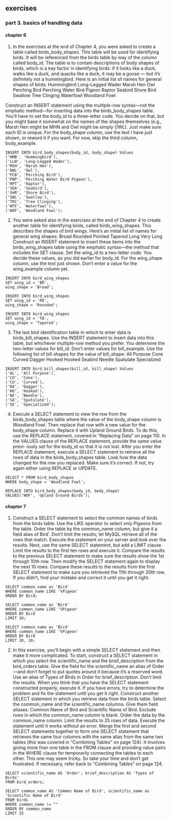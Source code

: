 ## exercises

### part 3. basics of handling data

#### chapter 6

1. In the exercises at the end of Chapter 4, you were asked to create a table called birds_body_shapes. This table will be used for identifying birds. It will be referenced from the birds table by way of the column called body_id. The table is to contain descriptions of body shapes of birds, which is a key factor in identifying birds: if it looks like a duck, walks like a duck, and quacks like a duck, it may be a goose — but it’s definitely not a hummingbird. Here is an initial list of names for general shapes of birds:
Hummingbird
Long-Legged Wader
Marsh Hen
Owl
Perching Bird
Perching Water Bird Pigeon
Raptor
Seabird
Shore Bird
Swallow
Tree Clinging
Waterfowl
Woodland Fowl

Construct an INSERT statement using the multiple-row syntax—not the emphatic method—for inserting data into the birds_body_shapes table. You’ll have to set the body_id to a three-letter code. You decide on that, but you might base it somewhat on the names of the shapes themselves (e.g., Marsh Hen might be MHN and Owl might be simply OWL). Just make sure each ID is unique. For the body_shape column, use the text I have just shown, or reword it if you want. For now, skip the third column, body_example.


```mysql
INSERT INTO bird_body_shapes(body_id, body_shape) Values
('HMB', 'Hummingbird'),
('LLW', 'Long-Legged Wader'),
('MSH', 'Marsh Hen'),
('OWL', 'Owl'),
('PCB', 'Perching Bird'),
('PWP', 'Perching Water Bird Pigeon'),
('RPT', 'Raptor'),
('SEA', 'Seabird'),
('SHR', 'Shore Bird'),
('SWL', 'Swallow'),
('TRC', 'Tree Clinging'),
('WTF', 'Waterfowl'),
('WOF', 'Woodland Fowl');
```

2. You were asked also in the exercises at the end of Chapter 4 to create another table for identifying birds, called birds_wing_shapes. This describes the shapes of bird wings. Here’s an initial list of names for general wing shapes:
Broad
Rounded
Pointed
Tapered
Long
Very Long
Construct an INSERT statement to insert these items into the birds_wing_shapes table using the emphatic syntax—the method that includes the SET clause. Set the wing_id to a two-letter code. You decide these values, as you did earlier for body_id. For the wing_shape column, use the text just shown. Don’t enter a value for the wing_example column yet.


```mysql
INSERT INTO bird_wing_shapes
SET wing_id = 'BR',
wing_shape = 'Broad';

INSERT INTO bird_wing_shapes
SET wing_id = 'RO',
wing_shape = 'Rounded';

INSERT INTO bird_wing_shapes
SET wing_id = 'TA',
wing_shape = 'Tapered';
```

3. The last bird identification table in which to enter data is birds_bill_shapes. Use the INSERT statement to insert data into this table, but whichever multiple-row method you prefer. You determine the two-letter values for bill_id. Don’t enter values for bill_example. Use the following list of bill shapes for the value of bill_shape:
All Purpose
Cone
Curved
Dagger
Hooked
Hooked Seabird
Needle
Spatulate
Specialized

```mysql
INSERT INTO bird_bill_shapes(bill_id, bill_shape) Values
('AL', 'All Purpose'),
('CO', 'Cone'),
('CU', 'Curved'),
('DA', 'Dagger'),
('HO', 'Hooked'),
('NE', 'Needle'),
('SA', 'Spatulate'),
('SE', 'Specialized');
```

4. Execute a SELECT statement to view the row from the birds_body_shapes table where the value of the body_shape column is Woodland Fowl. Then replace that row with a new value for the body_shape column. Replace it with Upland Ground Birds. To do this, use the REPLACE statement, covered in “Replacing Data” on page 110. In the VALUES clause of the REPLACE statement, provide the same value previ‐ ously set for the body_id so that it is not lost.
After you enter the REPLACE statement, execute a SELECT statement to retrieve all the rows of data in the birds_body_shapes table. Look how the data changed for the row you replaced. Make sure it’s correct. If not, try again either using REPLACE or UPDATE.


```mysql
SELECT * FROM bird_body_shapes
WHERE body_shape = 'Woodland Fowl';

REPLACE INTO bird_body_shapes(body_id, body_shape)
VALUES('WOF', 'Upland Ground Birds');
```


#### chapter 7

1. Construct a SELECT statement to select the common names of birds from the birds table. Use the LIKE operator to select only Pigeons from the table. Order the table by the common_name column, but give it a field alias of Bird'. Don’t limit the results; let MySQL retrieve all of the rows that match. Execute the statement on your server and look over the results.
Next, use the same SELECT statement, but add a LIMIT clause. Limit the results to the first ten rows and execute it. Compare the results to the previous SELECT statement to make sure the results show the 1st through 10th row. Then modify the SELECT statement again to display the next 10 rows. Compare these results to the results from the first SELECT statement to make sure you retrieved the 11th through 20th row. If you didn’t, find your mistake and correct it until you get it right.

```mysql
SELECT common_name as 'Bird'
WHERE common_name LIKE '%Pigeon'
ORDER BY Bird;

SELECT common_name as 'Bird'
WHERE common_name LIKE '%Pigeon'
ORDER BY Bird
LIMIT 10;

SELECT common_name as 'Bird'
WHERE common_name LIKE '%Pigeon'
ORDER BY Bird
LIMIT 20, 10;
```

2. In this exercise, you’ll begin with a simple SELECT statement and then make it more complicated. To start, construct a SELECT statement in which you select the scientific_name and the brief_description from the bird_orders table. Give the field for the scientific_name an alias of Order—and don’t forget to put quotes around it because it’s a reserved word. Use an alias of Types of Birds in Order for brief_description. Don’t limit the results. When you think that you have the SELECT statement constructed properly, execute it. If you have errors, try to determine the problem and fix the statement until you get it right.
Construct another SELECT statement in which you retrieve data from the birds table. Select the common_name and the scientific_name columns. Give them field aliases: Common Name of Bird and Scientific Name of Bird. Exclude rows in which the common_name column is blank. Order the data by the common_name column. Limit the results to 25 rows of data. Execute the statement until it works without an error.
Merge the first and second SELECT statements together to form one SELECT statement that retrieves the same four columns with the same alias from the same two tables (this was covered in “Combining Tables” on page 124). It involves giving more than one table in the FROM clause and providing value pairs in the WHERE clause for temporarily connecting the tables to each other. This one may seem tricky. So take your time and don’t get frustrated. If necessary, refer back to “Combining Tables” on page 124.

```mysql
SELECT scientific_name AS 'Order', brief_description AS 'Types of Birds'
FROM bird_orders;

SELECT common_name AS 'Common Name of Bird', scientific_name as 'Scientific Name of Bird'
FROM birds
WHERE common_name != ""
ORDER BY common_name
LIMIT 25
```
